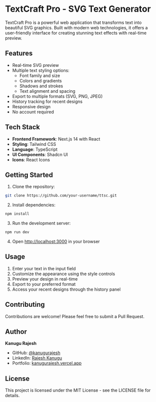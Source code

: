# TextCraft Pro - SVG Text Generator

TextCraft Pro is a powerful web application that transforms text into beautiful SVG graphics. Built with modern web technologies, it offers a user-friendly interface for creating stunning text effects with real-time preview.

## Features

- Real-time SVG preview
- Multiple text styling options:
  - Font family and size
  - Colors and gradients
  - Shadows and strokes
  - Text alignment and spacing
- Export to multiple formats (SVG, PNG, JPEG)
- History tracking for recent designs
- Responsive design
- No account required

## Tech Stack

- **Frontend Framework**: Next.js 14 with React
- **Styling**: Tailwind CSS
- **Language**: TypeScript
- **UI Components**: Shadcn UI
- **Icons**: React Icons

## Getting Started

1. Clone the repository:
```bash
git clone https://github.com/your-username/ttsc.git
```

2. Install dependencies:
```bash
npm install
```

3. Run the development server:
```bash
npm run dev
```

4. Open [http://localhost:3000](http://localhost:3000) in your browser

## Usage

1. Enter your text in the input field
2. Customize the appearance using the style controls
3. Preview your design in real-time
4. Export to your preferred format
5. Access your recent designs through the history panel

## Contributing

Contributions are welcome! Please feel free to submit a Pull Request.

## Author

**Kanugu Rajesh**
- GitHub: [@kanugurajesh](https://github.com/kanugurajesh)
- LinkedIn: [Rajesh Kanugu](https://www.linkedin.com/in/rajesh-kanugu-aba8a3254/)
- Portfolio: [kanugurajesh.vercel.app](https://kanugurajesh.vercel.app)

## License

This project is licensed under the MIT License - see the LICENSE file for details.
